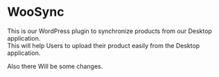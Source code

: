 # WooSync

This is our WordPress plugin to synchronize products from our Desktop application.\
This will help Users to upload their product easily from the Desktop application.

Also there Will be some changes.


